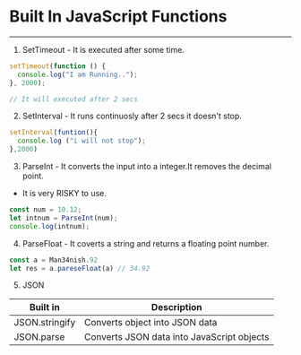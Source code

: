 # Built In JavaScript Functions

---

1. SetTimeout - It is executed after some time.

```javascript
setTimeout(function () {
  console.log("I am Running..");
}, 2000);

// It will executed after 2 secs
```

2. SetInterval - It runs continuosly after 2 secs it doesn't stop.

```javascript
setInterval(funtion(){
  console.log ("i will not stop");
},2000)
```

3. ParseInt - It converts the input into a integer.It removes the decimal point.

- It is very RISKY to use.

```javascript
const num = 10.12;
let intnum = ParseInt(num);
console.log(intnum);
```

4. ParseFloat - It coverts a string and returns a floating point number.

```javascript
const a = Man34nish.92
let res = a.pareseFloat(a) // 34.92
```

5. JSON

| Built in       | Description                                |
| -------------- | ------------------------------------------ |
| JSON.stringify | Converts object into JSON data             |
| JSON.parse     | Converts JSON data into JavaScript objects |
